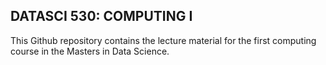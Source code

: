 ## DATASCI  530: COMPUTING I

This Github repository contains the lecture material for the first computing course in the Masters in Data Science.
